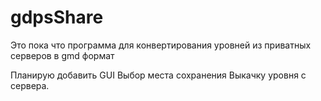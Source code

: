 # gdpsShare
Это пока что программа для конвертирования уровней 
из приватных серверов в gmd формат

Планирую добавить
GUI
Выбор места сохранения
Выкачку уровня с сервера.
